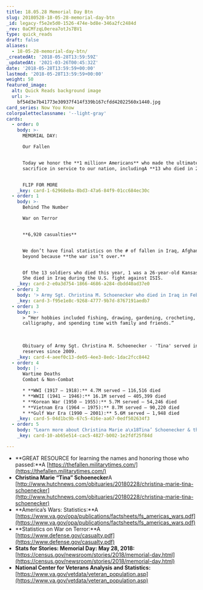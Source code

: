 ```yaml
---
title: 18.05.28 Memorial Day Btn
slug: 20180528-18-05-28-memorial-day-btn
_id: legacy-f5e2e5d0-1526-474e-bd8e-346a2fc2484d
_rev: 0aCMfzqL0erea7otJs7BV1
type: quick_reads
draft: false
aliases:
  - 18-05-28-memorial-day-btn/
_createdAt: '2018-05-28T13:59:59Z'
_updatedAt: '2021-03-26T00:45:32Z'
date: '2018-05-28T13:59:59+00:00'
lastmod: '2018-05-28T13:59:59+00:00'
weight: 50
featured_image:
  alt: Quick Reads background image
  url: >-
    bf54d3e7b41773e30937f414f339b167cfdd42022560x1440.jpg
card_series: Now You Know
colorpaletteclassname: '--light-gray'
cards:
  - order: 0
    body: >-
      MEMORIAL DAY:  

      Our Fallen


      Today we honor the **1 million+ Americans** who made the ultimate
      sacrifice in service to our nation, includingA **13 who died in 2018**.


      FLIP FOR MORE
    _key: card-1-62968e8a-8bd3-47a6-84f9-01cc684ec30c
  - order: 1
    body: >-
      Behind The Number  

      War on Terror


      **6,920 casualties**


      We don’t have final statistics on the # of fallen in Iraq, Afghanistan and
      beyond because **the war isn’t over.**


      Of the 13 soldiers who died this year, 1 was a 26-year-old Kansas woman.
      She died in Iraq during the U.S. fight against ISIS.
    _key: card-2-e0a3d754-1866-4686-a284-dbdd40ad37e0
  - order: 2
    body: '> Army Sgt. Christina M. Schoenecker who died in Iraq in February.'
    _key: card-3-f95e1e8c-9268-4777-9b7d-8767191aedb7
  - order: 3
    body: >-
      > “Her hobbies included fishing, drawing, gardening, crocheting,
      calligraphy, and spending time with family and friends.”  
        
        
        
      Obituary of Army Sgt. Christina M. Schoenecker - 'Tina' served in the Army
      reserves since 2009.
    _key: card-4-aeef0c13-de05-4ee3-8edc-1dac2fcc8442
  - order: 4
    body: |-
      Wartime Deaths  
      Combat & Non-Combat

      * **WWI (1917 – 1918):** 4.7M served – 116,516 died
      * **WWII (1941 – 1946):** 16.1M served – 405,399 died
      * **Korean War (1950 – 1955):** 5.7M served – 54,246 died
      * **Vietnam Era (1964 – 1975):** 8.7M served – 90,220 died
      * **Gulf War Era (1990 – 2001):** 5.6M served – 1,948 died
    _key: card-5-04d1bc9b-67c5-416e-aa67-0edf502634f3
  - order: 5
    body: "Learn more about Christina Marie a\x18Tina’ Schoenecker & the 12 others who died in service to our nation this year. Memorial Day honors those who died serving, specifically those who died in combat.\n\n[view sources](https://smarthernews.com/18-05-28-memorial-day-btn/)"
    _key: card-10-ab65e514-cac5-4827-b002-1e2fdf25f84d

---
```

* **GREAT RESOURCE for learning the names and honoring those who passed:**A [https://thefallen.militarytimes.com/](https://thefallen.militarytimes.com/)
* **Christina Marie “Tina” Schoenecker**A [http://www.hutchnews.com/obituaries/20180228/christina-marie-tina-schoenecker](http://www.hutchnews.com/obituaries/20180228/christina-marie-tina-schoenecker)
* **America’s Wars: Statistics:**A [https://www.va.gov/opa/publications/factsheets/fs_americas_wars.pdf](https://www.va.gov/opa/publications/factsheets/fs_americas_wars.pdf)
* **Statistics on War on Terror:**A [https://www.defense.gov/casualty.pdf](https://www.defense.gov/casualty.pdf)
* **Stats for Stories: Memorial Day: May 28, 2018:** [https://census.gov/newsroom/stories/2018/memorial-day.html](https://census.gov/newsroom/stories/2018/memorial-day.html)
* **National Center for Veterans Analysis and Statistics:** [https://www.va.gov/vetdata/veteran_population.asp](https://www.va.gov/vetdata/veteran_population.asp)